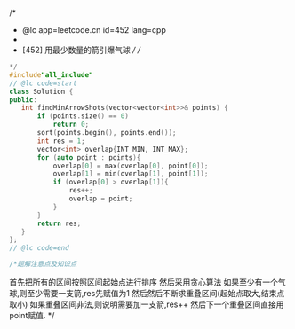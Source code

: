 /*
 * @lc app=leetcode.cn id=452 lang=cpp
 *
 * [452] 用最少数量的箭引爆气球
 */
/*
 ```C++
 */
#include"all_include"
// @lc code=start
class Solution {
public:
    int findMinArrowShots(vector<vector<int>>& points) {
        if (points.size() == 0)
            return 0;
        sort(points.begin(), points.end());
        int res = 1;
        vector<int> overlap{INT_MIN, INT_MAX};
        for (auto point : points){
            overlap[0] = max(overlap[0], point[0]);
            overlap[1] = min(overlap[1], point[1]);
            if (overlap[0] > overlap[1]){
                res++;
                overlap = point;
            }
        }
        return res;
    }
};
// @lc code=end

/*题解注意点及知识点
 ```
首先把所有的区间按照区间起始点进行排序
然后采用贪心算法
如果至少有一个气球,则至少需要一支箭,res先赋值为1
然后然后不断求重叠区间(起始点取大,结束点取小)
如果重叠区间非法,则说明需要加一支箭,res++
然后下一个重叠区间直接用point赋值.
 */
